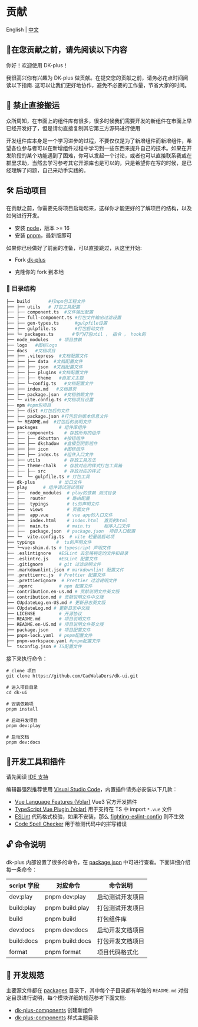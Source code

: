 # 贡献

English | [中文](https://github.com/FightingDesign/fighting-design/blob/master/CONTRIBUTING.md)

##  🙋在您贡献之前，请先阅读以下内容

你好！欢迎使用 DK-plus！

我很高兴你有兴趣为 DK-plus 做贡献。在提交您的贡献之前，请务必花点时间阅读以下指南. 这可以让我们更好地协作，避免不必要的工作量，节省大家的时间。

## 🚫 禁止直接搬运

众所周知，在市面上的组件库有很多，很多时候我们需要开发的新组件在市面上早已经开发好了，但是请勿直接复制其它第三方源码进行使用

开发组件库本身是一个学习进步的过程，不要仅仅是为了新增组件而新增组件，希望各位参与者可以在新增组件过程中学习到一些东西来提升自己的技术。如果在开发阶段的某个功能遇到了困难，你可以发起一个讨论，或者也可以直接联系我或在群里求助，当然去学习参考其它开源库也是可以的，只是希望你在写的时候，是已经理解了问题，自己来动手实践的。

## 🛠️ 启动项目

在贡献之前，你需要先将项目启动起来，这样你才能更好的了解项目的结构，以及如何进行开发。

- 安装 [node](http://nodejs.cn)，版本 >= 16
- 安装 [pnpm](https://pnpm.io/zh)，最新版即可

如果你已经做好了前面的准备，可以直接跳过，从这里开始:

- Fork [dk-plus](https://github.com/CadWalaDers/dk-ui)

- 克隆你的 fork 到本地

### 📖 目录结构

```bash
├── build       #打npm包工程文件
├── ├── utils   # 打包工具配置
├── ├── component.ts  #文件输出配置
├── ├── full-component.ts #打包文件输出过滤设置
├── ├── gen-types.ts      #gulpfile设置
├── ├── gulpfile.ts       #打包启动文件
├── └─ packages.ts       #专门打包util ， 指令 ， hook的
├── node_modules    # 项目依赖
├── logo   #图标logo
├── docs   #文档项目
├── ├── .vitepress  #文档配置文件
├── ├── ├── data  #文档配置文件
├── ├── ├── json  #文档配置文件
├── ├── ├── plugins #文档配置文件
├── ├── ├── theme   #自定义主题
├── ├── └─config.ts   #文档配置文件
├── ├── index.md   #文档首页
├── ├── package.json  #文档依赖文件
├── └─ vite.config.ts #文档项目设置
├── npm #npm包项目
├── ├── dist #打包后的文件
├── ├── package.json #打包后的版本信息文件
├── └─ README.md  #打包后的说明文件
├── packages        # 组件库组件
├── ├── components    # 存放所有的组件
├── ├── ├── dkbutton  #按钮组件
├── ├── ├── dkshadow  #盒模型阴影组件
├── ├── ├── icon      #图标组件
├── ├── ├── index.ts  #组件入口文件
├── ├── utils         # 存放工具方法
├── ├── theme-chalk   # 存放对应的样式打包工具箱
├── ├── ├── src       # 存放对应的样式
├── └─  └─ gulpfile.ts # 打包工具
├── dk-plus         # 出口文件
├── play      # 组件调试测试项目
├── ├──  node_modules  # play的依赖 测试目录
├── ├──  router        # 路由配置
├── ├──  typings       # ts的声明文件
├── ├──  views         # 页面文件
├── ├──  app.vue       # vue app的入口文件
├── ├──  index.html    # index.html  首页的html
├── ├──  main.ts       # main.ts     程序入口文件
├── ├──  package.json  # package.json  项目入口配置
├── └─  vite.config.ts  # vite 轻量级启动项
├── typings        #  ts的声明文件
├── └─vue-shim.d.ts # typescript 声明文件
├── .eslintignore   #ESLint 去忽略特定的文件和目录
├── .eslintrc.js    #ESLint 配置文件
├── .gitignore      # git 过滤说明文件
├── .markdownlint.json # markdownlint 配置文件
├── .prettierrc.js  # Prettier 配置文件
├── .prettierignore  # Prettier 过滤说明文件
├── .npmrc          # npm 配置文件
├── contribution.en-us.md # 贡献说明文件英文版
├── contribution.md # 贡献说明文件中文版
├── CUpdateLog.en-US.md # 更新日志英文版
├── CUpdateLog.md # 更新日志中文版
├── LICENSE         # 开源协议
├── README.md       # 项目说明文件
├── README.en-US.md # 项目说明文件英文版
├── package.json    # 项目配置文件
├── pnpm-lock.yaml  # pnpm配置文件
├── pnpm-workspace.yaml #pnpm配置文件
└─  tsconfig.json # TS配置文件

```

接下来执行命令：

```shell
# clone 项目
git clone https://github.com/CadWalaDers/dk-ui.git

# 进入项目目录
cd dk-ui

# 安装依赖项
pnpm install

# 启动开发项目
pnpm dev:play

# 启动文档
pnpm dev:docs

```

## 🔧开发工具和插件

请先阅读 [IDE 支持](https://cn.vuejs.org/guide/typescript/overview.html#ide-support)

编辑器强烈推荐使用 [Visual Studio Code](https://code.visualstudio.com/)，内置插件请务必安装以下几款：

- [Vue Language Features (Volar)](https://marketplace.visualstudio.com/items?itemName=Vue.volar) Vue3 官方开发插件
- [TypeScript Vue Plugin (Volar)](https://marketplace.visualstudio.com/items?itemName=Vue.vscode-typescript-vue-plugin) 用于支持在 TS 中 import `*.vue` 文件
- [ESLint](https://marketplace.visualstudio.com/items?itemName=dbaeumer.vscode-eslint) 代码格式校验，如果不安装，那么 [fighting-eslint-config](https://github.com/FightingDesign/fighting-design/blob/master/packages/fighting-eslint-config) 则不生效
- [Code Spell Checker](https://marketplace.visualstudio.com/items?itemName=streetsidesoftware.code-spell-checker) 用于检测代码中的拼写错误

## 🔓 命令说明

dk-plus 内部设置了很多的命令，在 [package.json](https://github.com/CadWalaDers/dk-ui/blob/master/package.json) 中可进行查看。下面详细介绍每一条命令：

| script 字段 | 对应命令 | 命令说明 |
| --- | --- | --- |
| dev:play | pnpm dev:play | 启动测试开发项目 |
| build:play | pnpm build:play | 打包测试开发项目 |
| build | pnpm build | 打包组件库 |
| dev:docs | pnpm dev:docs | 启动开发文档项目 |
| build:docs | pnpm build:docs | 打包开发文档项目 |
| format | pnpm format | 项目代码格式化 |

## 🚨 开发规范

主要源文件都在 [packages](https://github.com/CadWalaDers/dk-ui/tree/master/packages) 目录下，其中每个子目录都有单独的 `README.md` 对指定目录进行说明，每个模块详细的规范参考下面文档:

- [dk-plus-components](https://github.com/CadWalaDers/dk-ui/tree/master/packages/components/README.md) 创建新组件
- [dk-plus-components](https://github.com/CadWalaDers/dk-ui/tree/master/packages/theme-chalk/README.md) 样式主题目录

